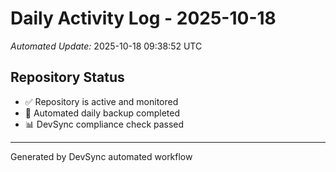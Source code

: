 # Daily Activity Log - 2025-10-18

*Automated Update:* 2025-10-18 09:38:52 UTC

## Repository Status
- ✅ Repository is active and monitored
- 🔄 Automated daily backup completed
- 📊 DevSync compliance check passed

---
Generated by DevSync automated workflow
